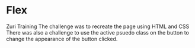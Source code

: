 # Flex
Zuri Training 
The challenge was to recreate the page using HTML and CSS
There was also a challenge to use the active psuedo class on the button to change the appearance of the button clicked. 
